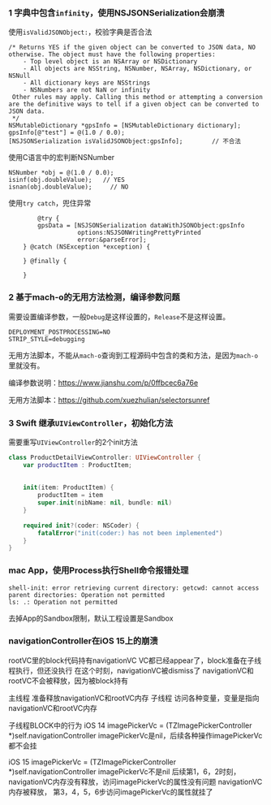 ### 1 字典中包含``infinity``，使用NSJSONSerialization会崩溃

使用``isValidJSONObject:``，校验字典是否合法

```objc
/* Returns YES if the given object can be converted to JSON data, NO otherwise. The object must have the following properties:
    - Top level object is an NSArray or NSDictionary
    - All objects are NSString, NSNumber, NSArray, NSDictionary, or NSNull
    - All dictionary keys are NSStrings
    - NSNumbers are not NaN or infinity
 Other rules may apply. Calling this method or attempting a conversion are the definitive ways to tell if a given object can be converted to JSON data.
 */
NSMutableDictionary *gpsInfo = [NSMutableDictionary dictionary];
gpsInfo[@"test"] = @(1.0 / 0.0);
[NSJSONSerialization isValidJSONObject:gpsInfo];		// 不合法
```

使用C语言中的宏判断NSNumber

```objc
NSNumber *obj = @(1.0 / 0.0);
isinf(obj.doubleValue);   // YES
isnan(obj.doubleValue);		// NO
```

使用``try catch``，兜住异常

````objc
		@try {
        gpsData = [NSJSONSerialization dataWithJSONObject:gpsInfo 
                   options:NSJSONWritingPrettyPrinted 
                   error:&parseError];
    } @catch (NSException *exception) {

    } @finally {

    }
````



### 2 基于mach-o的无用方法检测，编译参数问题

需要设置编译参数，一般`Debug`是这样设置的，`Release`不是这样设置。

```
DEPLOYMENT_POSTPROCESSING=NO 
STRIP_STYLE=debugging
```

无用方法脚本，不能从`mach-o`查询到工程源码中包含的类和方法，是因为`mach-o`里就没有。

编译参数说明：https://www.jianshu.com/p/0ffbcec6a76e

无用方法脚本：https://github.com/xuezhulian/selectorsunref



### 3 Swift 继承`UIViewController`，初始化方法

需要重写`UIViewController`的2个init方法

```swift
class ProductDetailViewController: UIViewController {
    var productItem : ProductItem;
    
    
    init(item: ProductItem) {
        productItem = item
        super.init(nibName: nil, bundle: nil)
    }
    
    required init?(coder: NSCoder) {
        fatalError("init(coder:) has not been implemented")
    }
}
```



### mac App，使用Process执行Shell命令报错处理

```
shell-init: error retrieving current directory: getcwd: cannot access parent directories: Operation not permitted
ls: .: Operation not permitted
```

去掉App的Sandbox限制，默认工程设置是Sandbox



### navigationController在iOS 15上的崩溃

rootVC里的block代码持有navigationVC
VC都已经appear了，block准备在子线程执行，但还没执行
在这个时刻，navigationVC被dismiss了
navigationVC和rootVC不会被释放，因为被block持有

主线程
    准备释放navigationVC和rootVC内存
子线程
    访问各种变量，变量是指向navigationVC和rootVC内存

子线程BLOCK中的行为
iOS 14
    imagePickerVc = (TZImagePickerController *)self.navigationController
    imagePickerVc是nil，后续各种操作imagePickerVc都不会挂

iOS 15
    imagePickerVc = (TZImagePickerController *)self.navigationController
    imagePickerVc不是nil
    后续第1，6，2时刻，navigationVC内存没有释放，访问imagePickerVc的属性没有问题
    navigationVC内存被释放，
    第3，4，5，6步访问imagePickerVc的属性就挂了